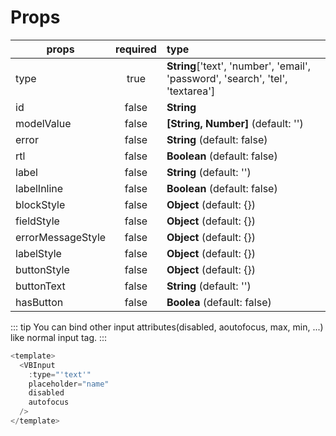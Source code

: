 # Props

| props             | required | type                                                                           |
| ----------------- | :------: | :----------------------------------------------------------------------------- |
| type              |   true   | **String**['text', 'number', 'email', 'password', 'search', 'tel', 'textarea'] |
| id                |  false   | **String**                                                                     |
| modelValue        |  false   | **[String, Number]** (default: '')                                             |
| error             |  false   | **String** (default: false)                                                    |
| rtl               |  false   | **Boolean** (default: false)                                                   |
| label             |  false   | **String** (default: '')                                                       |
| labelInline       |  false   | **Boolean** (default: false)                                                   |
| blockStyle        |  false   | **Object** (default: {})                                                       |
| fieldStyle        |  false   | **Object** (default: {})                                                       |
| errorMessageStyle |  false   | **Object** (default: {})                                                       |
| labelStyle        |  false   | **Object** (default: {})                                                       |
| buttonStyle       |  false   | **Object** (default: {})                                                       |
| buttonText        |  false   | **String** (default: '')                                                       |
| hasButton         |  false   | **Boolea** (default: false)                                                    |

::: tip
You can bind other input attributes(disabled, aoutofocus, max, min, ...) like normal input tag.
:::

```js
<template>
  <VBInput
    :type="'text'"
    placeholder="name"
    disabled
    autofocus
  />
</template>
```
